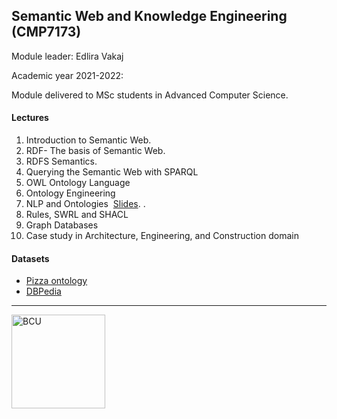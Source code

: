 <h2>Semantic Web and Knowledge Engineering (CMP7173)</h2>
<p>Module leader: Edlira Vakaj</p>
<p><a id="user-content-academic-year-2020-2021" class="anchor" href="https://github.com/turing-knowledge-graphs/teaching/tree/main/city#academic-year-2020-2021" aria-hidden="true"></a>Academic year 2021-2022:</p>
<p>Module delivered to MSc students in Advanced Computer Science.</p>
<h4><a id="user-content-lectures" class="anchor" href="https://github.com/turing-knowledge-graphs/teaching/tree/main/city#lectures" aria-hidden="true"></a>Lectures</h4>
<ol>
<li>Introduction to Semantic Web.</li>
<li>RDF- The basis of Semantic Web.
<li>RDFS Semantics.</li>
<li>Querying the Semantic Web with SPARQL&nbsp;</li>
<li>OWL Ontology Language&nbsp;</li>
<li>Ontology Engineering</li>
<li>NLP and Ontologies&nbsp;&nbsp;<a href="https://github.com/EdliraK/teaching/blob/main/bcu/NLP-The%20Power%20of%20Words.pdf">Slides</a>.&nbsp;.</li>
<li>Rules, SWRL and SHACL</li>
<li>Graph Databases</li>
<li>Case study in Architecture, Engineering, and Construction domain</li>
</ol>
<h4><a id="user-content-datasets" class="anchor" href="https://github.com/turing-knowledge-graphs/teaching/tree/main/city#datasets" aria-hidden="true"></a>Datasets</h4>
<ul>
<li><a href="https://protege.stanford.edu/ontologies/pizza/pizza.owl" rel="nofollow">Pizza ontology</a></li>
<li><a href="https://dbpedia.org/sparql" rel="nofollow">DBPedia</a></li>
</ul>
<hr />
<p><a href="https://github.com/turing-knowledge-graphs/teaching/blob/main/city/city-logo.jpg" target="_blank" rel="noopener noreferrer"><img src="https://github.com/EdliraK/teaching/blob/main/bcu/download.jpg" alt="BCU" width="150" /></a>&nbsp;<a href="https://www.city.ac.uk/" rel="nofollow"></a></p>
